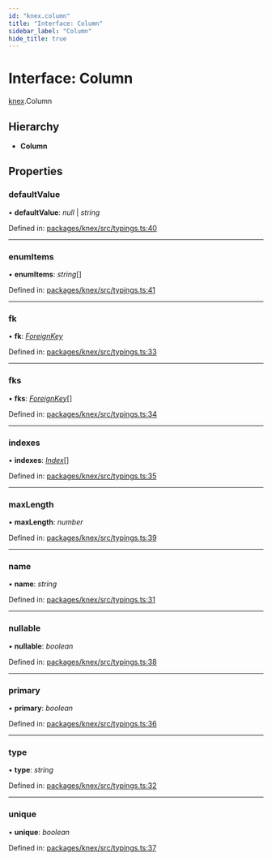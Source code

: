 ```yaml
---
id: "knex.column"
title: "Interface: Column"
sidebar_label: "Column"
hide_title: true
---
```


# Interface: Column

[knex](../modules/knex.md).Column

## Hierarchy

* **Column**

## Properties

### defaultValue

• **defaultValue**: *null* \| *string*

Defined in: [packages/knex/src/typings.ts:40](https://github.com/mikro-orm/mikro-orm/blob/969d4229bd/packages/knex/src/typings.ts#L40)

___

### enumItems

• **enumItems**: *string*[]

Defined in: [packages/knex/src/typings.ts:41](https://github.com/mikro-orm/mikro-orm/blob/969d4229bd/packages/knex/src/typings.ts#L41)

___

### fk

• **fk**: [*ForeignKey*](knex.foreignkey.md)

Defined in: [packages/knex/src/typings.ts:33](https://github.com/mikro-orm/mikro-orm/blob/969d4229bd/packages/knex/src/typings.ts#L33)

___

### fks

• **fks**: [*ForeignKey*](knex.foreignkey.md)[]

Defined in: [packages/knex/src/typings.ts:34](https://github.com/mikro-orm/mikro-orm/blob/969d4229bd/packages/knex/src/typings.ts#L34)

___

### indexes

• **indexes**: [*Index*](knex.index.md)[]

Defined in: [packages/knex/src/typings.ts:35](https://github.com/mikro-orm/mikro-orm/blob/969d4229bd/packages/knex/src/typings.ts#L35)

___

### maxLength

• **maxLength**: *number*

Defined in: [packages/knex/src/typings.ts:39](https://github.com/mikro-orm/mikro-orm/blob/969d4229bd/packages/knex/src/typings.ts#L39)

___

### name

• **name**: *string*

Defined in: [packages/knex/src/typings.ts:31](https://github.com/mikro-orm/mikro-orm/blob/969d4229bd/packages/knex/src/typings.ts#L31)

___

### nullable

• **nullable**: *boolean*

Defined in: [packages/knex/src/typings.ts:38](https://github.com/mikro-orm/mikro-orm/blob/969d4229bd/packages/knex/src/typings.ts#L38)

___

### primary

• **primary**: *boolean*

Defined in: [packages/knex/src/typings.ts:36](https://github.com/mikro-orm/mikro-orm/blob/969d4229bd/packages/knex/src/typings.ts#L36)

___

### type

• **type**: *string*

Defined in: [packages/knex/src/typings.ts:32](https://github.com/mikro-orm/mikro-orm/blob/969d4229bd/packages/knex/src/typings.ts#L32)

___

### unique

• **unique**: *boolean*

Defined in: [packages/knex/src/typings.ts:37](https://github.com/mikro-orm/mikro-orm/blob/969d4229bd/packages/knex/src/typings.ts#L37)
